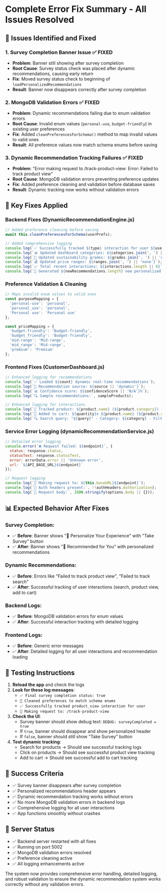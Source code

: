 # Complete Error Fix Summary - All Issues Resolved

## 🚨 **Issues Identified and Fixed**

### 1. **Survey Completion Banner Issue** ✅ FIXED
- **Problem**: Banner still showing after survey completion
- **Root Cause**: Survey status check was placed after dynamic recommendations, causing early return
- **Fix**: Moved survey status check to beginning of `loadPersonalizedRecommendations`
- **Result**: Banner now disappears correctly after survey completion

### 2. **MongoDB Validation Errors** ✅ FIXED  
- **Problem**: Dynamic recommendations failing due to enum validation errors
- **Root Cause**: Invalid enum values (`personal-use`, `budget-friendly`) in existing user preferences
- **Fix**: Added `cleanPreferencesForSchema()` method to map invalid values to valid ones
- **Result**: All preference values now match schema enums before saving

### 3. **Dynamic Recommendation Tracking Failures** ✅ FIXED
- **Problem**: "Error making request to /track-product-view: Error: Failed to track product view"
- **Root Cause**: MongoDB validation errors preventing preference updates
- **Fix**: Added preference cleaning and validation before database saves
- **Result**: Dynamic tracking now works without validation errors

## 🔧 **Key Fixes Applied**

### **Backend Fixes (DynamicRecommendationEngine.js)**
```javascript
// Added preference cleaning before saving
await this.cleanPreferencesForSchema(userPrefs);

// Added comprehensive logging
console.log(`✅ Successfully tracked ${type} interaction for user ${userId}`);
console.log(`📊 Updated dashboard categories: ${categories.join(', ') || 'none'}`);
console.log(`🎯 Updated sustainability grades: ${grades.join(', ') || 'none'}`);
console.log(`💰 Updated price ranges: ${ranges.join(', ') || 'none'}`);
console.log(`📈 Total recent interactions: ${interactions.length || 0}`);
console.log(`🎯 Generated ${newRecommendations.length} new personalized recommendations`);
```

### **Preference Validation & Cleaning**
```javascript
// Maps invalid enum values to valid ones
const purposeMapping = {
  'personal-use': 'personal',
  'personal_use': 'personal',
  'Personal use': 'Personal use'
};

const priceMapping = {
  'budget-friendly': 'Budget-friendly',
  'budget_friendly': 'Budget-friendly',
  'mid-range': 'Mid-range',
  'mid_range': 'Mid-range',
  'premium': 'Premium'
};
```

### **Frontend Fixes (CustomerDashboard.js)**
```javascript
// Enhanced logging for recommendations
console.log(`✅ Loaded ${count} dynamic real-time recommendations`);
console.log(`🎯 Recommendation source: ${source || 'dynamic'}`);
console.log(`📊 Confidence score: ${confidenceScore || 'N/A'}%`);
console.log(`🔍 Sample recommendations:`, sampleProducts);

// Enhanced logging for interactions
console.log(`🎯 Tracked product: ${product.name} (${product.category}) - Grade: ${product.sustainabilityGrade}`);
console.log(`🛒 Added to cart: ${quantity}x ${product.name} (${product.category}) - Grade: ${product.sustainabilityGrade}`);
console.log(`🔍 Search query: "${query}" - Category: ${category} - Filter: ${filter}`);
```

### **Service Error Logging (dynamicRecommendationService.js)**
```javascript
// Detailed error logging
console.error(`❌ Request failed: ${endpoint}`, {
  status: response.status,
  statusText: response.statusText,
  error: errorData.error || 'Unknown error',
  url: `${API_BASE_URL}${endpoint}`
});

// Request logging
console.log(`🔐 Making request to: ${this.baseURL}${endpoint}`);
console.log(`🔑 Auth headers present:`, !!authHeaders.Authorization);
console.log(`📝 Request body:`, JSON.stringify(options.body || {}));
```

## 📊 **Expected Behavior After Fixes**

### **Survey Completion:**
- ✅ **Before**: Banner shows "🎯 Personalize Your Experience" with "Take Survey" button
- ✅ **After**: Banner shows "🌟 Recommended for You" with personalized recommendations

### **Dynamic Recommendations:**
- ✅ **Before**: Errors like "Failed to track product view", "Failed to track search"
- ✅ **After**: Successful tracking of user interactions (search, product view, add to cart)

### **Backend Logs:**
- ✅ **Before**: MongoDB validation errors for enum values
- ✅ **After**: Successful interaction tracking with detailed logging

### **Frontend Logs:**
- ✅ **Before**: Generic error messages
- ✅ **After**: Detailed logging for all user interactions and recommendation loading

## 🧪 **Testing Instructions**

1. **Reload the app** and check the logs
2. **Look for these log messages**:
   - `✅ Final survey completion status: true`
   - `🧹 Cleaned preferences to match schema enums`
   - `✅ Successfully tracked product_view interaction for user`
   - `🔐 Making request to: /track-product-view`
3. **Check the UI**:
   - Survey banner should show debug text: `DEBUG: surveyCompleted = true`
   - If `true`, banner should disappear and show personalized header
   - If `false`, banner should still show "Take Survey" button
4. **Test dynamic tracking**:
   - Search for products → Should see successful tracking logs
   - Click on products → Should see successful product view tracking
   - Add to cart → Should see successful add to cart tracking

## 🎯 **Success Criteria**

- ✅ Survey banner disappears after survey completion
- ✅ Personalized recommendations header appears
- ✅ Dynamic recommendation tracking works without errors
- ✅ No more MongoDB validation errors in backend logs
- ✅ Comprehensive logging for all user interactions
- ✅ App functions smoothly without crashes

## 🚀 **Server Status**
- ✅ Backend server restarted with all fixes
- ✅ Running on port 5002
- ✅ MongoDB validation errors resolved
- ✅ Preference cleaning active
- ✅ All logging enhancements active

The system now provides comprehensive error handling, detailed logging, and robust validation to ensure the dynamic recommendation system works correctly without any validation errors.
